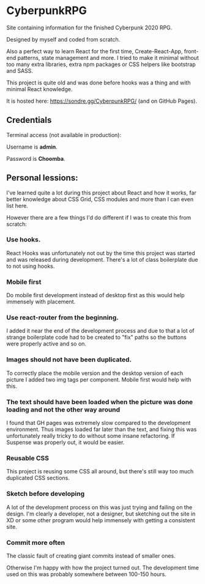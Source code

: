 # CyberpunkRPG
Site containing information for the finished Cyberpunk 2020 RPG. 

Designed by myself and coded from scratch. 

Also a perfect way to learn React for the first time, Create-React-App, front-end patterns, state management and more. I tried to make it minimal without too many extra libraries, extra npm packages or CSS helpers like bootstrap and SASS. 

This project is quite old and was done before hooks was a thing and with minimal React knowledge.

It is hosted here: https://sondre.gg/CyberpunkRPG/ (and on GitHub Pages).

## Credentials

Terminal access (not available in production): 

Username is **admin**.

Password is **Choomba**.

## Personal lessions:
I've learned quite a lot during this project about React and how it works, far better knowledge about CSS Grid, CSS modules and more than I can even list here. 

However there are a few things I'd do different if I was to create this from scratch:

### **Use hooks.**

React Hooks was unfortunately not out by the time this project was started and was released during development. There's a lot of class boilerplate due to not using hooks.

### **Mobile first**

Do mobile first development instead of desktop first as this would help immensely with placement.

### **Use react-router from the beginning.**

I added it near the end of the development process and due to that a lot of strange boilerplate code had to be created to "fix" paths so the buttons were properly active and so on.

### **Images should not have been duplicated.**

To correctly place the mobile version and the desktop version of each picture I added two img tags per component. Mobile first would help with this.

### **The text should have been loaded when the picture was done loading and not the other way around**

I found that GH pages was extremely slow compared to the development environment. Thus images loaded far later than the text, and fixing this was unfortunately really tricky to do without some insane refactoring. If Suspense was properly out, it would be easier.

### **Reusable CSS**

This project is reusing some CSS all around, but there's still way too much duplicated CSS sections. 

### **Sketch before developing**

A lot of the development process on this was just trying and failing on the design. I'm clearly a developer, not a designer, but sketching out the site in XD or some other program would help immensely with getting a consistent site.

### **Commit more often**

The classic fault of creating giant commits instead of smaller ones. 

Otherwise I'm happy with how the project turned out. The development time used on this was probably somewhere between 100-150 hours.

